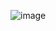 ![image](https://github.com/JB243/jb243.github.io/assets/55747737/6c2a5eb8-2baa-483a-b2fa-7f435af48a2a)
